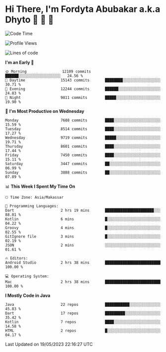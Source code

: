# Hi There, I'm Fordyta Abubakar a.k.a Dhyto 👋 👋 👋 

<!--
**DhytoDev/dhytodev** is a ✨ _special_ ✨ repository because its `README.md` (this file) appears on your GitHub profile.

Here are some ideas to get you started:

- 🔭 I’m currently working on ...
- 🌱 I’m currently learning ...
- 👯 I’m looking to collaborate on ...
- 🤔 I’m looking for help with ...
- 💬 Ask me about ...
- 📫 How to reach me: ...
- 😄 Pronouns: ...
- ⚡ Fun fact: ...
-->

<!--START_SECTION:waka-->
![Code Time](http://img.shields.io/badge/Code%20Time-1%2C911%20hrs%2048%20mins-blue)

![Profile Views](http://img.shields.io/badge/Profile%20Views-0-blue)

![Lines of code](https://img.shields.io/badge/From%20Hello%20World%20I%27ve%20Written-6.2%20million%20lines%20of%20code-blue)

**I'm an Early 🐤** 

```text
🌞 Morning                12109 commits       ██████░░░░░░░░░░░░░░░░░░░   24.56 % 
🌆 Daytime                15143 commits       ████████░░░░░░░░░░░░░░░░░   30.71 % 
🌃 Evening                12244 commits       ██████░░░░░░░░░░░░░░░░░░░   24.83 % 
🌙 Night                  9811 commits        █████░░░░░░░░░░░░░░░░░░░░   19.90 % 
```
📅 **I'm Most Productive on Wednesday** 

```text
Monday                   7688 commits        ████░░░░░░░░░░░░░░░░░░░░░   15.59 % 
Tuesday                  8514 commits        ████░░░░░░░░░░░░░░░░░░░░░   17.27 % 
Wednesday                9719 commits        █████░░░░░░░░░░░░░░░░░░░░   19.71 % 
Thursday                 8601 commits        ████░░░░░░░░░░░░░░░░░░░░░   17.44 % 
Friday                   7450 commits        ████░░░░░░░░░░░░░░░░░░░░░   15.11 % 
Saturday                 3447 commits        ██░░░░░░░░░░░░░░░░░░░░░░░   06.99 % 
Sunday                   3888 commits        ██░░░░░░░░░░░░░░░░░░░░░░░   07.89 % 
```


📊 **This Week I Spent My Time On** 

```text
🕑︎ Time Zone: Asia/Makassar

💬 Programming Languages: 
Dart                     2 hrs 19 mins       ██████████████████████░░░   88.01 % 
Kotlin                   6 mins              █░░░░░░░░░░░░░░░░░░░░░░░░   04.22 % 
Groovy                   4 mins              █░░░░░░░░░░░░░░░░░░░░░░░░   02.55 % 
GitIgnore file           3 mins              █░░░░░░░░░░░░░░░░░░░░░░░░   02.19 % 
JSON                     2 mins              ░░░░░░░░░░░░░░░░░░░░░░░░░   01.61 % 

🔥 Editors: 
Android Studio           2 hrs 38 mins       █████████████████████████   100.00 % 

💻 Operating System: 
Mac                      2 hrs 38 mins       █████████████████████████   100.00 % 
```

**I Mostly Code in Java** 

```text
Java                     22 repos            ███████████░░░░░░░░░░░░░░   45.83 % 
Dart                     17 repos            █████████░░░░░░░░░░░░░░░░   35.42 % 
Kotlin                   7 repos             ████░░░░░░░░░░░░░░░░░░░░░   14.58 % 
HTML                     2 repos             █░░░░░░░░░░░░░░░░░░░░░░░░   04.17 % 
```




 Last Updated on 19/05/2023 22:16:27 UTC
<!--END_SECTION:waka-->
